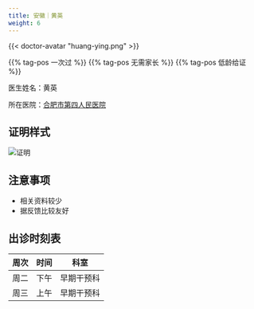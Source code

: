 ```yaml
---
title: 安徽｜黄英
weight: 6
---
```

{{< doctor-avatar "huang-ying.png" >}}

{{% tag-pos 一次过 %}} {{% tag-pos 无需家长 %}} {{% tag-pos 低龄给证 %}}

医生姓名：黄英

所在医院：[合肥市第四人民医院](https://amap.com/place/B022702CDW)

## 证明样式

![证明](images/doctor/proof/huang-ying.jpg)

## 注意事项
- 相关资料较少
- 据反馈比较友好

## 出诊时刻表

|  周次 |  时间 |  科室  |
| :-: | :-: | :--: |
|  周二 |  下午 | 早期干预科 |
|  周三 |  上午 | 早期干预科 |